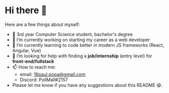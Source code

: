 # Hi there 👋

Here are a few things about myself:

- :school: 3rd year Computer Science student, bachelor's degree
- 🔭 I’m currently working on starting my career as a web developer
- 🌱 I’m currently learning to code better in modern JS frameworks (React, Angular, Vue)
- 🤔 I’m looking for help with finding a **job/internship** (entry level) for **front-end/fullstack**
- 📫 How to reach me:
  - email: 16paul.popa@gmail.com
  - Discord: PollMall#2157
- Please let me know if you have any suggestions about this README :smile:.

